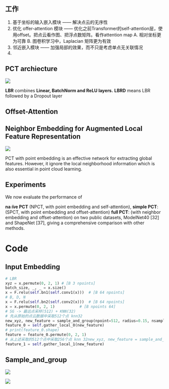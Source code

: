 ## 工作
1. 基于坐标的输入嵌入模块 —— 解决点云的无序性
2. 优化 offer-attention 模块 —— 优化之前Transformer的self-attention层，使用offset。把点云看作图、把浮点数矩阵。看作attention map
		A. 相对坐标更为可靠
		B. 图卷积学习中，Laplacian 矩阵更为有效
3. 邻近嵌入模块 —— 加强局部的效果，而不只是考虑单点无关联情况
4. 
## PCT archiecture
![](https://drailife.oss-cn-beijing.aliyuncs.com/img/202210281840351.png)

**LBR** combines **Linear, BatchNorm and ReLU layers.**
**LBRD** means LBR followed by a Dropout layer

## Offset-Attention

## Neighbor Embedding for Augmented Local Feature Representation
![](https://drailife.oss-cn-beijing.aliyuncs.com/img/202210291314699.png)

PCT with point embedding is an effective network for extracting global features. However, it ignore the local neighborhood information which is also essential in point cloud learning.

## Experiments

We now evaluate the performance of 

**na ̈ıve PCT** (NPCT, with point embedding and self-attention), 
**simple PCT**:  (SPCT, with point embedding and offset-attention)
**full PCT**:  (with neighbor embedding and offset-attention) on two public datasets, ModelNet40 [32] and ShapeNet [37], giving a comprehensive comparison with other methods.

# Code
## Input Embedding
```python
# LBR  
xyz = x.permute(0, 2, 1) # [B 3 npoints]  
batch_size, _, _ = x.size()  
x = F.relu(self.bn1(self.conv1(x)))  # [B 64 npoints]  
# B, D, N  
x = F.relu(self.bn2(self.conv2(x)))  # [B 64 npoints]  
x = x.permute(0, 2, 1)           # [B npoints 64]  
# SG -> 最远点采样(512) + KNN(32)  
# 先从原始的点云数据中采取512个点 knn32  
new_xyz, new_feature = sample_and_group(npoint=512, radius=0.15, nsample=32, xyz=xyz, points=x)           
feature_0 = self.gather_local_0(new_feature)  
# print(feature_0.shape)  
feature = feature_0.permute(0, 2, 1)  
# 从上述采取的512个点中采取256个点 knn 32new_xyz, new_feature = sample_and_group(npoint=256, radius=0.2, nsample=32, xyz=new_xyz, points=feature)   
feature_1 = self.gather_local_1(new_feature)
```
## Sample_and_group
![](https://drailife.oss-cn-beijing.aliyuncs.com/img/202210311446223.png)

![](https://drailife.oss-cn-beijing.aliyuncs.com/img/202210292127015.png)
